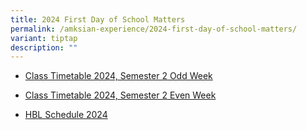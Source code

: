 ```yaml
---
title: 2024 First Day of School Matters
permalink: /amksian-experience/2024-first-day-of-school-matters/
variant: tiptap
description: ""
---
```

<p></p>
<p></p>
<ul data-tight="true" class="tight">
<li>
<p><a href="/files%2F2024%20Timetable%20Matters/Sem_1_2024_Class_Odd_Week_3Jan2024.pdf" rel="noopener noreferrer nofollow" target="_blank">Class Timetable 2024, Semester 2 Odd Week</a>
</p>
</li>
<li>
<p><a href="/files%2F2024%20Timetable%20Matters/Sem_1_2024_Class_Even_Week_3Jan2024.pdf" rel="noopener noreferrer nofollow" target="_blank">Class Timetable 2024, Semester 2 Even Week</a>
</p>
</li>
<li>
<p><a href="/files%2F2024%20Timetable%20Matters/HBL_Schedule_2024_Final_3Jan.pdf" rel="noopener noreferrer nofollow" target="_blank">HBL Schedule 2024</a>
</p>
<p></p>
<p></p>
</li>
</ul>
<p></p>